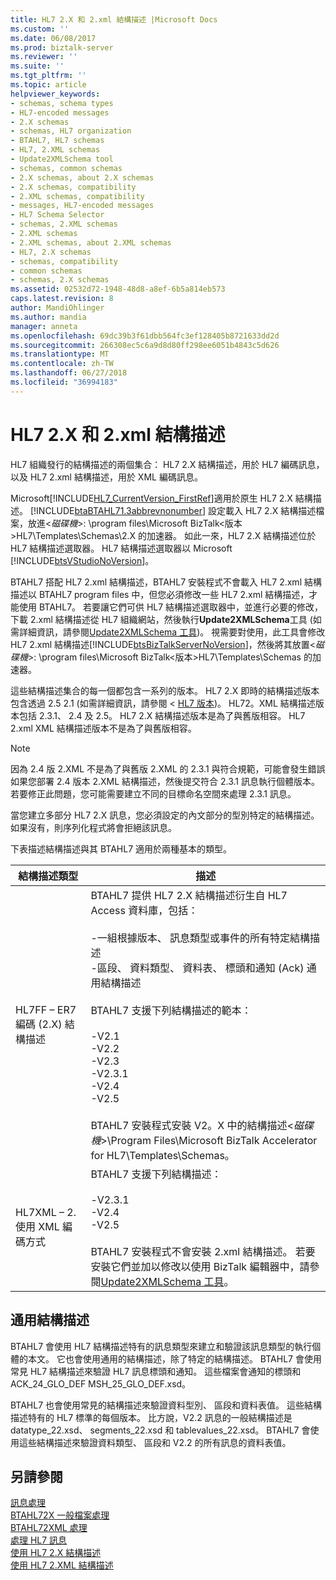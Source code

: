 ```yaml
---
title: HL7 2.X 和 2.xml 結構描述 |Microsoft Docs
ms.custom: ''
ms.date: 06/08/2017
ms.prod: biztalk-server
ms.reviewer: ''
ms.suite: ''
ms.tgt_pltfrm: ''
ms.topic: article
helpviewer_keywords:
- schemas, schema types
- HL7-encoded messages
- 2.X schemas
- schemas, HL7 organization
- BTAHL7, HL7 schemas
- HL7, 2.XML schemas
- Update2XMLSchema tool
- schemas, common schemas
- 2.X schemas, about 2.X schemas
- 2.X schemas, compatibility
- 2.XML schemas, compatibility
- messages, HL7-encoded messages
- HL7 Schema Selector
- schemas, 2.XML schemas
- 2.XML schemas
- 2.XML schemas, about 2.XML schemas
- HL7, 2.X schemas
- schemas, compatibility
- common schemas
- schemas, 2.X schemas
ms.assetid: 02532d72-1948-48d8-a8ef-6b5a814eb573
caps.latest.revision: 8
author: MandiOhlinger
ms.author: mandia
manager: anneta
ms.openlocfilehash: 69dc39b3f61dbb564fc3ef128405b8721633dd2d
ms.sourcegitcommit: 266308ec5c6a9d8d80ff298ee6051b4843c5d626
ms.translationtype: MT
ms.contentlocale: zh-TW
ms.lasthandoff: 06/27/2018
ms.locfileid: "36994183"
---
```

# <a name="hl7-2x-and-2xml-schemas"></a>HL7 2.X 和 2.xml 結構描述
HL7 組織發行的結構描述的兩個集合： HL7 2.X 結構描述，用於 HL7 編碼訊息，以及 HL7 2.xml 結構描述，用於 XML 編碼訊息。  

 Microsoft[!INCLUDE[HL7_CurrentVersion_FirstRef](../../includes/hl7-currentversion-firstref-md.md)]適用於原生 HL7 2.X 結構描述。 [!INCLUDE[btaBTAHL71.3abbrevnonumber](../../includes/btabtahl71-3abbrevnonumber-md.md)] 設定載入 HL7 2.X 結構描述檔案，放進\<*磁碟機*\>: \program files\\Microsoft BizTalk\<版本\>HL7\Templates\Schemas\2.X 的加速器。 如此一來，HL7 2.X 結構描述位於 HL7 結構描述選取器。 HL7 結構描述選取器以 Microsoft [!INCLUDE[btsVStudioNoVersion](../../includes/btsvstudionoversion-md.md)]。  

 BTAHL7 搭配 HL7 2.xml 結構描述，BTAHL7 安裝程式不會載入 HL7 2.xml 結構描述以 BTAHL7 program files 中，但您必須修改一些 HL7 2.xml 結構描述，才能使用 BTAHL7。 若要讓它們可供 HL7 結構描述選取器中，並進行必要的修改，下載 2.xml 結構描述從 HL7 組織網站，然後執行**Update2XMLSchema**工具 (如需詳細資訊，請參閱[Update2XMLSchema 工具](../../adapters-and-accelerators/accelerator-hl7/update2xmlschema-tool.md))。 視需要對使用，此工具會修改 HL7 2.xml 結構描述[!INCLUDE[btsBizTalkServerNoVersion](../../includes/btsbiztalkservernoversion-md.md)]，然後將其放置\<*磁碟機*\>: \program files\\Microsoft BizTalk\<版本\>HL7\Templates\Schemas 的加速器。  

 這些結構描述集合的每一個都包含一系列的版本。 HL7 2.X 即時的結構描述版本包含透過 2.5 2.1 (如需詳細資訊，請參閱 < [HL7 版本](../../adapters-and-accelerators/accelerator-hl7/hl7-versions.md))。 HL72。XML 結構描述版本包括 2.3.1、 2.4 及 2.5。 HL7 2.X 結構描述版本是為了與舊版相容。 HL7 2.xml XML 結構描述版本不是為了與舊版相容。  

> [!NOTE]
>  因為 2.4 版 2.XML 不是為了與舊版 2.XML 的 2.3.1 與符合規範，可能會發生錯誤如果您部署 2.4 版本 2.XML 結構描述，然後提交符合 2.3.1 訊息執行個體版本。 若要修正此問題，您可能需要建立不同的目標命名空間來處理 2.3.1 訊息。  

 當您建立多部分 HL7 2.X 訊息，您必須設定的內文部分的型別特定的結構描述。 如果沒有，則序列化程式將會拒絕該訊息。  

 下表描述結構描述與其 BTAHL7 適用於兩種基本的類型。  


|            結構描述類型            |                                                                                                                                                                                                                                                                                                   描述                                                                                                                                                                                                                                                                                                    |
|-----------------------------------|------------------------------------------------------------------------------------------------------------------------------------------------------------------------------------------------------------------------------------------------------------------------------------------------------------------------------------------------------------------------------------------------------------------------------------------------------------------------------------------------------------------------------------------------------------------------------------------------------------------|
| HL7FF – ER7 編碼 (2.X) 結構描述 | BTAHL7 提供 HL7 2.X 結構描述衍生自 HL7 Access 資料庫，包括：<br /><br /> -一組根據版本、 訊息類型或事件的所有特定結構描述<br />-區段、 資料類型、 資料表、 標頭和通知 (Ack) 通用結構描述<br /><br /> BTAHL7 支援下列結構描述的範本：<br /><br /> -V2.1<br />-V2.2<br />-V2.3<br />-V2.3.1<br />-V2.4<br />-V2.5<br /><br /> BTAHL7 安裝程式安裝 V2。X 中的結構描述\<*磁碟機*\>\Program Files\\Microsoft BizTalk Accelerator for HL7\Templates\Schemas。 |
|      HL7XML – 2.使用 XML 編碼方式      |                                                                                                                                            BTAHL7 支援下列結構描述：<br /><br /> -V2.3.1<br />-V2.4<br />-V2.5<br /><br /> BTAHL7 安裝程式不會安裝 2.xml 結構描述。 若要安裝它們並加以修改以使用 BizTalk 編輯器中，請參閱[Update2XMLSchema 工具](../../adapters-and-accelerators/accelerator-hl7/update2xmlschema-tool.md)。                                                                                                                                            |

## <a name="common-schemas"></a>通用結構描述  
 BTAHL7 會使用 HL7 結構描述特有的訊息類型來建立和驗證該訊息類型的執行個體的本文。 它也會使用通用的結構描述，除了特定的結構描述。 BTAHL7 會使用常見 HL7 結構描述來驗證 HL7 訊息標頭和通知。 這些檔案會通知的標頭和 ACK_24_GLO_DEF MSH_25_GLO_DEF.xsd。  

 BTAHL7 也會使用常見的結構描述來驗證資料型別、 區段和資料表值。 這些結構描述特有的 HL7 標準的每個版本。 比方說，V2.2 訊息的一般結構描述是 datatype_22.xsd、 segments_22.xsd 和 tablevalues_22.xsd。 BTAHL7 會使用這些結構描述來驗證資料類型、 區段和 V2.2 的所有訊息的資料表值。  

## <a name="see-also"></a>另請參閱  
 [訊息處理](../../adapters-and-accelerators/accelerator-hl7/message-processing.md)   
 [BTAHL72X 一般檔案處理](../../adapters-and-accelerators/accelerator-hl7/btahl72x-flat-file-processing.md)   
 [BTAHL72XML 處理](../../adapters-and-accelerators/accelerator-hl7/btahl72xml-processing.md)   
 [處理 HL7 訊息](../../adapters-and-accelerators/accelerator-hl7/processing-hl7-messages.md)   
 [使用 HL7 2.X 結構描述](../../adapters-and-accelerators/accelerator-hl7/using-hl7-2-x-schemas.md)   
 [使用 HL7 2.XML 結構描述](../../adapters-and-accelerators/accelerator-hl7/using-hl7-2-xml-schemas.md)